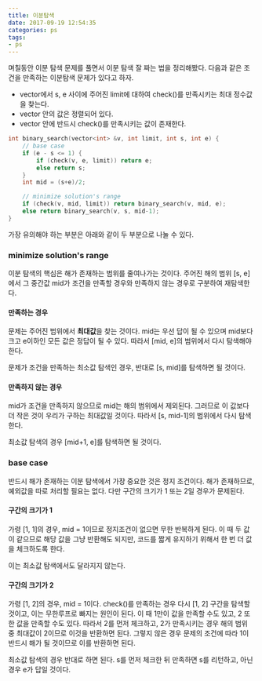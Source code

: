```yaml
---
title: 이분탐색
date: 2017-09-19 12:54:35
categories: ps
tags:
- ps
---
```

며칠동안 이분 탐색 문제를 풀면서 이분 탐색 잘 짜는 법을 정리해봤다.
다음과 같은 조건을 만족하는 이분탐색 문제가 있다고 하자.

* vector에서 s, e 사이에 주어진 limit에 대하여 check()를 만족시키는 최대 정수값을 찾는다.
* vector 안의 값은 정렬되어 있다.
* vector 안에 반드시 check()를 만족시키는 값이 존재한다.

<!--more-->

```C++
int binary_search(vector<int> &v, int limit, int s, int e) {
    // base case
    if (e - s <= 1) {
        if (check(v, e, limit)) return e;
        else return s;
    }
    int mid = (s+e)/2;

    // minimize solution's range
    if (check(v, mid, limit)) return binary_search(v, mid, e);
    else return binary_search(v, s, mid-1);
}
```

가장 유의해야 하는 부분은 아래와 같이 두 부분으로 나눌 수 있다.

### minimize solution's range

이분 탐색의 핵심은 해가 존재하는 범위를 줄여나가는 것이다.
주어진 해의 범위 [s, e]에서 그 중간값 mid가 조건을 만족할 경우와 만족하지 않는 경우로 구분하여 재탐색한다.

#### 만족하는 경우

문제는 주어진 범위에서 **최대값**을 찾는 것이다.
mid는 우선 답이 될 수 있으며 mid보다 크고 e이하인 모든 값은 정답이 될 수 있다.
따라서 [mid, e]의 범위에서 다시 탐색해야 한다.

문제가 조건을 만족하는 최소값 탐색인 경우, 반대로 [s, mid]를 탐색하면 될 것이다.

#### 만족하지 않는 경우

mid가 조건을 만족하지 않으므로 mid는 해의 범위에서 제외된다.
그러므로 이 값보다 더 작은 것이 우리가 구하는 최대값일 것이다.
따라서 [s, mid-1]의 범위에서 다시 탐색한다.

최소값 탐색의 경우 [mid+1, e]를 탐색하면 될 것이다.

### base case

반드시 해가 존재하는 이분 탐색에서 가장 중요한 것은 정지 조건이다.
해가 존재하므로, 예외값을 따로 처리할 필요는 없다.
다만 구간의 크기가 1 또는 2일 경우가 문제된다.

#### 구간의 크기가 1

가령 [1, 1]의 경우, mid = 1이므로 정지조건이 없으면 무한 반복하게 된다.
이 때 두 값이 같으므로 해당 값을 그냥 반환해도 되지만,
코드를 짧게 유지하기 위해서 한 번 더 값을 체크하도록 한다.

이는 최소값 탐색에서도 달라지지 않는다.

#### 구간의 크기가 2

가령 [1, 2]의 경우, mid = 1이다.
check()를 만족하는 경우 다시 [1, 2] 구간을 탐색할 것이고, 이는 무한루프로 빠지는 원인이 된다.
이 때 1만이 값을 만족할 수도 있고, 2 또한 값을 만족할 수도 있다.
따라서 2를 먼저 체크하고, 2가 만족시키는 경우 해의 범위 중 최대값이 2이므로 이것을 반환하면 된다.
그렇지 않은 경우 문제의 조건에 따라 1이 반드시 해가 될 것이므로 이를 반환하면 된다.

최소값 탐색의 경우 반대로 하면 된다.
s를 먼저 체크한 뒤 만족하면 s를 리턴하고, 아닌 경우 e가 답일 것이다.
